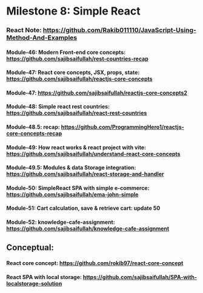 # Milestone 8: Simple React
### React Note: https://github.com/Rakib011110/JavaScript-Using-Method-And-Examples
#### Module-46: Modern Front-end core concepts: https://github.com/sajibsaifullah/rest-countries-recap
#### Module-47: React core concepts, JSX, props, state: https://github.com/sajibsaifullah/reactjs-core-concepts
#### Module-47: https://github.com/sajibsaifullah/reactjs-core-concepts2
#### Module-48: Simple react rest countries: https://github.com/sajibsaifullah/react-rest-countries
#### Module-48.5: recap: https://github.com/ProgrammingHero1/reactjs-core-concepts-recap
#### Module-49: How react works & react project with vite: https://github.com/sajibsaifullah/understand-react-core-concepts
#### Module-49.5: Modules & data Storage integration: https://github.com/sajibsaifullah/react-storage-and-handler
#### Module-50: SimpleReact SPA with simple e-commerce: https://github.com/sajibsaifullah/ema-john-simple
#### Module-51: Cart calculation, save & retrieve cart: update 50
#### Module-52: knowledge-cafe-assignment: https://github.com/sajibsaifullah/knowledge-cafe-assignment

## Conceptual:
#### React core concept: https://github.com/rokib97/react-core-concept
#### React SPA with local storage: https://github.com/sajibsaifullah/SPA-with-localstorage-solution